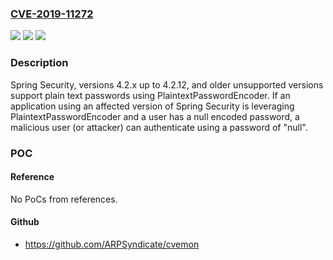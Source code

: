 ### [CVE-2019-11272](https://cve.mitre.org/cgi-bin/cvename.cgi?name=CVE-2019-11272)
![](https://img.shields.io/static/v1?label=Product&message=Spring%20Security&color=blue)
![](https://img.shields.io/static/v1?label=Version&message=4.24.2.13.RELEASE%20&color=brighgreen)
![](https://img.shields.io/static/v1?label=Vulnerability&message=CWE-287%3A%20Improper%20Authentication%20-%20Generic&color=brighgreen)

### Description

Spring Security, versions 4.2.x up to 4.2.12, and older unsupported versions support plain text passwords using PlaintextPasswordEncoder. If an application using an affected version of Spring Security is leveraging PlaintextPasswordEncoder and a user has a null encoded password, a malicious user (or attacker) can authenticate using a password of "null".

### POC

#### Reference
No PoCs from references.

#### Github
- https://github.com/ARPSyndicate/cvemon

